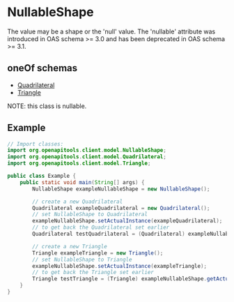

# NullableShape

The value may be a shape or the 'null' value. The 'nullable' attribute was introduced in OAS schema >= 3.0 and has been deprecated in OAS schema >= 3.1.

## oneOf schemas
* [Quadrilateral](Quadrilateral.md)
* [Triangle](Triangle.md)

NOTE: this class is nullable.

## Example
```java
// Import classes:
import org.openapitools.client.model.NullableShape;
import org.openapitools.client.model.Quadrilateral;
import org.openapitools.client.model.Triangle;

public class Example {
    public static void main(String[] args) {
        NullableShape exampleNullableShape = new NullableShape();

        // create a new Quadrilateral
        Quadrilateral exampleQuadrilateral = new Quadrilateral();
        // set NullableShape to Quadrilateral
        exampleNullableShape.setActualInstance(exampleQuadrilateral);
        // to get back the Quadrilateral set earlier
        Quadrilateral testQuadrilateral = (Quadrilateral) exampleNullableShape.getActualInstance();

        // create a new Triangle
        Triangle exampleTriangle = new Triangle();
        // set NullableShape to Triangle
        exampleNullableShape.setActualInstance(exampleTriangle);
        // to get back the Triangle set earlier
        Triangle testTriangle = (Triangle) exampleNullableShape.getActualInstance();
    }
}
```



